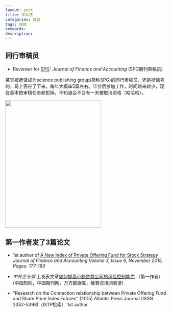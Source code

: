 ```yaml
---
layout: post
title: 学术渣
categories: 成就
tags: 成就
keywords:
description:
---
```

## 同行审稿员

-  Reviewer for [SPG](http://www.sciencepublishinggroup.com/)' *Journal of Finance and Accounting*
(SPG期刊审稿员)

某天被邀请成为science publishing group(简称SPG)的同行审稿员，还是挺惊喜的，马上答应了下来。每年大概审5篇左右。毕业后参加工作，时间越来越少，现在基本把审稿任务都拒掉，不知道会不会有一天被取消资格（哈哈哈）。

  <img width="300" height="400" src="http://i.imgur.com/0yp285G.jpg">

## 第一作者发了3篇论文

- 1st author of [A New Index of Private Offering Fund for Stock Strategy](
http://article.sciencepublishinggroup.com/html/10.11648.j.jfa.20150306.12.html#paper-keywords)
*Journal of Finance and Accounting
Volume 3, Issue 6, November 2015, Pages: 177-183*


- *中外企业家* 上发表文章[如何提高小额贷款公司的风险控制能力](http://www.cnki.net/KCMS/detail/detail.aspx?QueryID=6&CurRec=1&recid=&filename=ZWQY201430051&dbname=CJFDLAST2015&dbcode=CJFQ&pr=&urlid=&yx=&uid=WEEvREcwSlJHSldSdnQ1YWloVytWUUFXNXMwSnYzeDdLUFNXMnU1ZXlJa1pqTW5la093SEwwTlNFV0dNeXFQRE13PT0=$9A4hF_YAuvQ5obgVAq)
（第一作者）(中国知网，中国期刊网，万方数据库，维普资讯网收录)

- “Research on the Connection relationship between Private Offering Fund and Share Price Index Futures” (2015) Atlantis Press Journal (ISSN 2352-5398)（ISTP检索）
1st author

